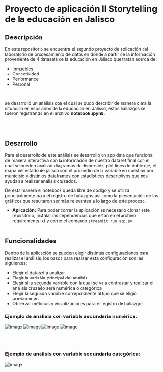# Proyecto de aplicación II Storytelling de la educación en Jalisco
## Descripción
En este repositorio se encuentra el segundo proyecto de aplicación del laboratorio de procesamiento de datos  en donde a partir de la información proveniente de 4 datasets de la educación en Jalisco que tratan acerca de:
<br>
* Inmuebles
* Conectividad
* Performance
* Personal
<br>

se desarrolló un análisis con el cual se pudo describir de manera clara la situación en esos años de la educación en Jalisco, estos hallazgos se fueron registrando en el archivo **notebook.ipynb.**

<br><br>

## Desarrollo
Para el desarrollo de este análisis se desarrolló un app data que funciona de manera interactiva con la información de nuestro dataset final con el cual se pueden análizar diagramas de dispersión, plot lines de doble eje, el mapa del estado de jalisco con el promedio de la variable en cuestión por municipio y distintos dataframes con estadísticos descriptivos que nos ayudan a realizar análisis cruzados.

De esta manera el notebook queda libre de código y se utiliza principalmente para el registro de hallazgos asi como la presentación de los gráficos que resultaron ser más relevantes a lo largo de este proceso.
<br>
* **Aplicación:** Para poder correr la aplicación es necesario clonar este repositorio, instalar las dependencias que están en el archivo requirements.txt y correr el comando `streamlit run app.py`
<br><br>
## Funcionalidades
Dentro de la aplicación se pueden elegir distintas configuraciones para realizar el análisis, los pasos para realizar esta configuración son las siguientes:
* Elegir el dataset a analizar.
* Elegir la variable principal del análisis.
* Elegir si la segunda variable con la cual se va a contrastar y realizar el análisis cruzado será numérica o categórica.
* Elegir la segunda variable correpondiente al tipo que se eligió previamente.
* Observar métricas y visualizaciones para el registro de hallazgos.
### Ejemplo de análisis con variable secundaria numérica:
![image](https://user-images.githubusercontent.com/54387832/193589954-47651e53-96ed-47d5-87f9-68962bdb92c3.png)
![image](https://user-images.githubusercontent.com/54387832/193590088-66d00203-1426-46dd-be14-f5cdf43c8441.png)
![image](https://user-images.githubusercontent.com/54387832/193590327-be7ea75a-74c1-42d2-bc76-da4bf40b8272.png)
![image](https://user-images.githubusercontent.com/54387832/193590514-47cd611b-2e4d-4124-b92d-ebbf2a6c45f4.png)

<br><br>

### Ejemplo de análisis con variable secundaria categórica:
![image](https://user-images.githubusercontent.com/54387832/193591315-5cf934bd-ec78-427c-aba5-067ce20bf126.png)


